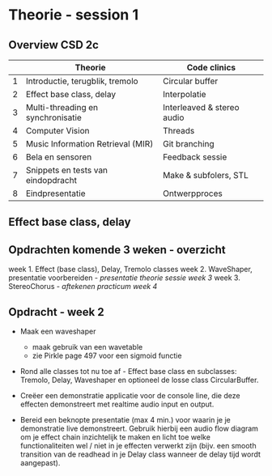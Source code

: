 
# Theorie - session 1

## Overview CSD 2c
|   | Theorie                             |Code clinics               |
|---|---|---|
| 1 | Introductie, terugblik, tremolo     |Circular buffer            |
| 2 | Effect base class, delay            |Interpolatie               |
| 3 | Multi-threading en synchronisatie   |Interleaved & stereo audio |
| 4 | Computer Vision                     |Threads                    |
| 5 | Music Information Retrieval (MIR)   |Git branching              |
| 6 | Bela en sensoren                    |Feedback sessie            |
| 7 | Snippets en tests van eindopdracht  |Make & subfolers, STL      |
| 8 | Eindpresentatie                     |Ontwerpproces              |

## Effect base class, delay

## Opdrachten komende 3 weken - overzicht
week 1. Effect (base class), Delay, Tremolo classes
week 2. WaveShaper, presentatie voorbereiden - *presentatie theorie sessie week 3*
week 3. StereoChorus - *aftekenen practicum week 4*

## Opdracht - week 2
* Maak een waveshaper
  * maak gebruik van een wavetable
  * zie Pirkle page 497 voor een sigmoid functie

* Rond alle classes tot nu toe af - Effect base class en subclasses: Tremolo, Delay, Waveshaper en optioneel de losse class CircularBuffer.

* Creëer een demonstratie applicatie voor de console line, die deze effecten demonstreert met realtime audio input en output.

* Bereid een beknopte presentatie (max 4 min.) voor waarin je je demonstratie live
demonstreert. Gebruik hierbij een audio flow diagram om je effect chain inzichtelijk te maken en licht toe welke functionaliteiten wel / niet in je effecten verwerkt zijn (bijv. een smooth transition van de readhead in je Delay class wanneer de delay tijd wordt aangepast).
